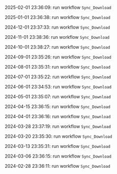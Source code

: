 2025-02-01 23:36:09: run workflow `Sync_Download` 

2025-01-01 23:36:38: run workflow `Sync_Download` 

2024-12-01 23:37:33: run workflow `Sync_Download` 

2024-11-01 23:38:36: run workflow `Sync_Download` 

2024-10-01 23:38:27: run workflow `Sync_Download` 

2024-09-01 23:35:26: run workflow `Sync_Download` 

2024-08-01 23:35:31: run workflow `Sync_Download` 

2024-07-01 23:35:22: run workflow `Sync_Download` 

2024-06-01 23:34:53: run workflow `Sync_Download` 

2024-05-01 23:35:07: run workflow `Sync_Download` 

2024-04-15 23:36:15: run workflow `Sync_Download` 

2024-04-01 23:36:16: run workflow `Sync_Download` 

2024-03-28 23:37:19: run workflow `Sync_Download` 

2024-03-20 23:35:30: run workflow `Sync_Download` 

2024-03-13 23:35:31: run workflow `Sync_Download` 

2024-03-06 23:36:15: run workflow `Sync_Download` 

2024-02-28 23:36:11: run workflow `Sync_Download` 


